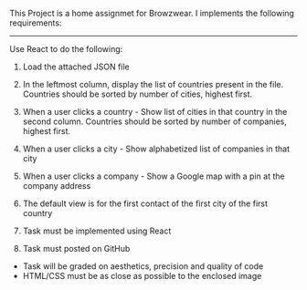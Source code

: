 This Project is a home assignmet for Browzwear.
I implements the following requirements:
______________________________________________________________________________________________________

Use React to do the following:

1. Load the attached JSON file
2. In the leftmost column, display the list of countries present in the file. Countries should be sorted by number of cities, highest first.
3. When a user clicks a country - Show list of cities in that country in the second column.  Countries should be sorted by number of companies, highest first.
4. When a user clicks a city - Show alphabetized list of companies in that city
5. When a user clicks a company - Show a Google map with a pin at the company address

6. The default view is for the first contact of the first city of the first country
7. Task must be implemented using React
8. Task must posted on GitHub

* Task will be graded on aesthetics, precision and quality of code
* HTML/CSS must be as close as possible to the enclosed image

